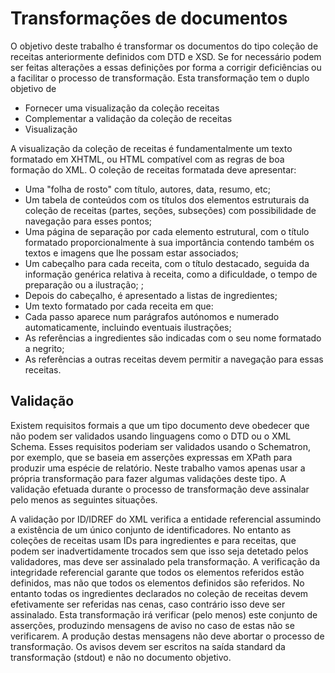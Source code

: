 # Transformações de documentos
O objetivo deste trabalho é transformar os documentos do tipo coleção de receitas anteriormente definidos com DTD e XSD. Se for necessário podem ser feitas alterações a essas definições por forma a corrigir deficiências ou a facilitar o processo de transformação. Esta transformação tem o duplo objetivo de

- Fornecer uma visualização da coleção receitas
- Complementar a validação da coleção de receitas
- Visualização

A visualização da coleção de receitas é fundamentalmente um texto formatado em XHTML, ou HTML compatível com as regras de boa formação do XML. O coleção de receitas formatada deve apresentar:

- Uma "folha de rosto" com título, autores, data, resumo, etc;
- Um tabela de conteúdos com os títulos dos elementos estruturais da coleção de receitas (partes, seções, subseções) com possibilidade de navegação para esses pontos;
- Uma página de separação por cada elemento estrutural, com o título formatado proporcionalmente à sua importância contendo também os textos e imagens que lhe possam estar associados;
- Um cabeçalho para cada receita, com o título destacado, seguida da informação genérica relativa à receita, como a dificuldade, o tempo de preparação ou a ilustração; ;
- Depois do cabeçalho, é apresentado a listas de ingredientes;
- Um texto formatado por cada receita em que:
- Cada passo aparece num parágrafos autónomos e numerado automaticamente, incluindo eventuais ilustrações;
- As referências a ingredientes são indicadas com o seu nome formatado a negrito;
- As referências a outras receitas devem permitir a navegação para essas receitas.
## Validação
Existem requisitos formais a que um tipo documento deve obedecer que não podem ser validados usando linguagens como o DTD ou o XML Schema. Esses requisitos poderiam ser validados usando o Schematron, por exemplo, que se baseia em asserções expressas em XPath para produzir uma espécie de relatório. Neste trabalho vamos apenas usar a própria transformação para fazer algumas validações deste tipo. A validação efetuada durante o processo de transformação deve assinalar pelo menos as seguintes situações.

A validação por ID/IDREF do XML verifica a entidade referencial assumindo a existência de um único conjunto de identificadores. No entanto as coleções de receitas usam IDs para ingredientes e para receitas, que podem ser inadvertidamente trocados sem que isso seja detetado pelos validadores, mas deve ser assinalado pela transformação.
A verificação da integridade referencial garante que todos os elementos referidos estão definidos, mas não que todos os elementos definidos são referidos. No entanto todas os ingredientes declarados no coleção de receitas devem efetivamente ser referidas nas cenas, caso contrário isso deve ser assinalado.
Esta transformação irá verificar (pelo menos) este conjunto de asserções, produzindo mensagens de aviso no caso de estas não se verificarem. A produção destas mensagens não deve abortar o processo de transformação. Os avisos devem ser escritos na saída standard da transformação (stdout) e não no documento objetivo.
